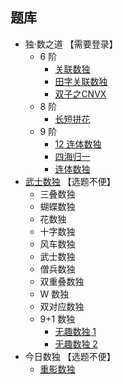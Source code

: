 ## 题库
- 独·数之道 【需要登录】
  - 6 阶
    - [关联数独](http://www.sudokufans.org.cn/lx/game.index.php?type=6d)
    - [田字关联数独](http://www.sudokufans.org.cn/lx/game.index.php?type=6e)
    - [双子之CNVX](http://www.sudokufans.org.cn/lx/game.index.php?type=63)
  - 8 阶
    - [长短拼花](http://www.sudokufans.org.cn/lx/game.index.php?type=8p)
  - 9 阶
    - [12 连体数独](http://www.sudokufans.org.cn/lx/game.index.php?type=12)
    - [四海归一](http://www.sudokufans.org.cn/lx/8f.index.php)
    - [连体数独](http://www.sudokufans.org.cn/lx/dou.index.php)
- [武士数独](https://cn.samuraisudoku.com/dailysudoku/) 【选题不便】
  - 三叠数独
  - 蝴蝶数独
  - 花数独
  - 十字数独
  - 风车数独
  - 武士数独
  - 僧兵数独
  - 双重叠数独
  - W 数独
  - 双对应数独
  - 9+1 数独
    - [无趣数独 1](https://cn.samuraisudoku.com/g-clueless-sudoku-1/)
    - [无趣数独 2](https://cn.samuraisudoku.com/g-clueless-sudoku-2/)
- 今日数独 【选题不便】
  - [重影数独](https://cn.sudoku.today/g-duodoku/)